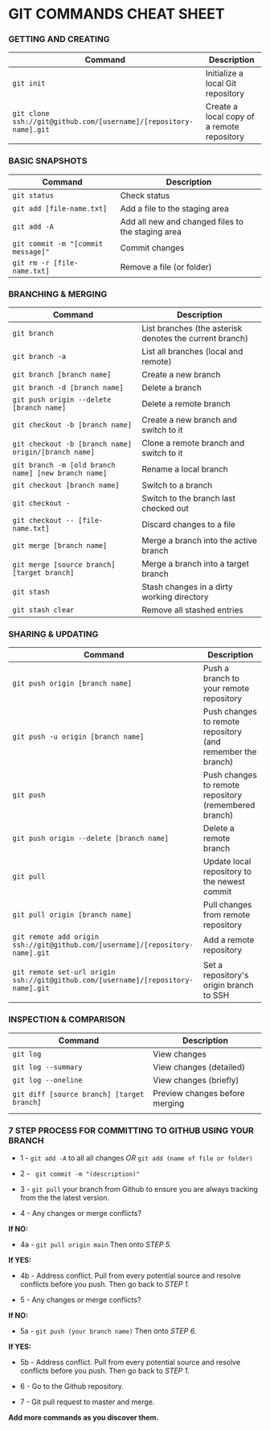 # GIT COMMANDS CHEAT SHEET

### **GETTING AND CREATING**

| Command | Description |
| ------- | ----------- |
| `git init` | Initialize a local Git repository |
| `git clone ssh://git@github.com/[username]/[repository-name].git` | Create a local copy of a remote repository |

### **BASIC SNAPSHOTS**

| Command | Description |
| ------- | ----------- |
| `git status` | Check status |
| `git add [file-name.txt]` | Add a file to the staging area |
| `git add -A` | Add all new and changed files to the staging area |
| `git commit -m "[commit message]"` | Commit changes |
| `git rm -r [file-name.txt]` | Remove a file (or folder) |

### **BRANCHING & MERGING**

| Command | Description |
| ------- | ----------- |
| `git branch` | List branches (the asterisk denotes the current branch) |
| `git branch -a` | List all branches (local and remote) |
| `git branch [branch name]` | Create a new branch |
| `git branch -d [branch name]` | Delete a branch |
| `git push origin --delete [branch name]` | Delete a remote branch |
| `git checkout -b [branch name]` | Create a new branch and switch to it |
| `git checkout -b [branch name] origin/[branch name]` | Clone a remote branch and switch to it |
| `git branch -m [old branch name] [new branch name]` | Rename a local branch |
| `git checkout [branch name]` | Switch to a branch |
| `git checkout -` | Switch to the branch last checked out |
| `git checkout -- [file-name.txt]` | Discard changes to a file |
| `git merge [branch name]` | Merge a branch into the active branch |
| `git merge [source branch] [target branch]` | Merge a branch into a target branch |
| `git stash` | Stash changes in a dirty working directory |
| `git stash clear` | Remove all stashed entries |

### **SHARING & UPDATING**

| Command | Description |
| ------- | ----------- |
| `git push origin [branch name]` | Push a branch to your remote repository |
| `git push -u origin [branch name]` | Push changes to remote repository (and remember the branch) |
| `git push` | Push changes to remote repository (remembered branch) |
| `git push origin --delete [branch name]` | Delete a remote branch |
| `git pull` | Update local repository to the newest commit |
| `git pull origin [branch name]` | Pull changes from remote repository |
| `git remote add origin ssh://git@github.com/[username]/[repository-name].git` | Add a remote repository |
| `git remote set-url origin ssh://git@github.com/[username]/[repository-name].git` | Set a repository's origin branch to SSH |

### **INSPECTION & COMPARISON**

| Command | Description |
| ------- | ----------- |
| `git log` | View changes |
| `git log --summary` | View changes (detailed) |
| `git log --oneline` | View changes (briefly) |
| `git diff [source branch] [target branch]` | Preview changes before merging |
||

### **7 STEP PROCESS FOR COMMITTING TO GITHUB USING YOUR BRANCH**


* 1 - `git add -A` to all all changes *OR* `git add (name of file or folder)`
* 2 - ` git commit -m "(description)"`
* 3 - `git pull` your branch from Github to ensure you are always tracking from the the latest version.

* 4 - Any changes or merge conflicts?

**If NO:** 
* 4a - `git pull origin main` Then onto *STEP 5.*

**If YES:** 
* 4b - Address conflict. Pull from every potential source and resolve conflicts before you push. Then go back to *STEP 1.*

* 5 - Any changes or merge conflicts?

**If NO:** 
* 5a - `git push (your branch name)` Then onto *STEP 6.*

**If YES:** 
* 5b - Address conflict. Pull from every potential source and resolve conflicts before you push. Then go back to *STEP 1.*

* 6 - Go to the Github repository.

* 7 - Git pull request to master and merge.


**Add more commands as you discover them.**